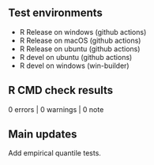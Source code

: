 ## Test environments
* R Release on windows (github actions)
* R Release on macOS (github actions)
* R Release on ubuntu (github actions)
* R devel on ubuntu (github actions)
* R devel on windows (win-builder)

## R CMD check results

0 errors | 0 warnings | 0 note

## Main updates
Add empirical quantile tests.
